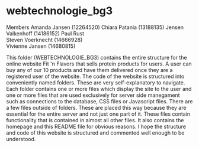 # webtechnologie_bg3

Members
Amanda Jansen (12264520)
Chiara Patania (13188135)
Jensen Valkenhoff (14186152)
Paul Rust		
Steven Voerknecht	(14666928)	
Vivienne Jansen (14680815)

This folder (WEBTECHNOLOGIE_BG3) contains the entire structure for the online website Fit 'n Flavors that sells protein products for users. A user can buy any of our 10 products and have them delivered once they are a registered user of the website. The code of the website is structured into conveniently named folders. These are very self-explanatory to navigate. Each folder contains one or more files which display the site to the user and one or more files that are used exclusively for server side manegament such as connections to the database, CSS files or Javascript files. There are a few files outside of folders. These are placed this way because they are essential for the entire server and not just one part of it. These files contain functionality that is contained in almost all other files. It also contains the homepage and this README file for obvious reasons. I hope the structure and code of this website is structured and commented well enough to be understood. 